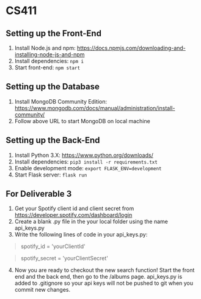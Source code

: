 # CS411

## Setting up the Front-End

1. Install Node.js and npm: https://docs.npmjs.com/downloading-and-installing-node-js-and-npm
2. Install dependencies: `npm i`
3. Start front-end: `npm start`

## Setting up the Database

1. Install MongoDB Community Edition: https://www.mongodb.com/docs/manual/administration/install-community/
2. Follow above URL to start MongoDB on local machine

## Setting up the Back-End

1. Install Python 3.X: https://www.python.org/downloads/
2. Install dependencies: `pip3 install -r requirements.txt`
3. Enable development mode: `export FLASK_ENV=development`
4. Start Flask server: `flask run`

## For Deliverable 3

1. Get your Spotify client id and client secret from https://developer.spotify.com/dashboard/login
2. Create a blank .py file in the your local folder using the name api_keys.py
3. Write the following lines of code in your api_keys.py:
  > spotify_id = 'yourClientId' 

  > spotify_secret = 'yourClientSecret'

4. Now you are ready to checkout the new search function! Start the front end and the back end, then go to the /albums page. api_keys.py is added to .gitignore so your api keys will not be pushed to git when you commit new changes.
